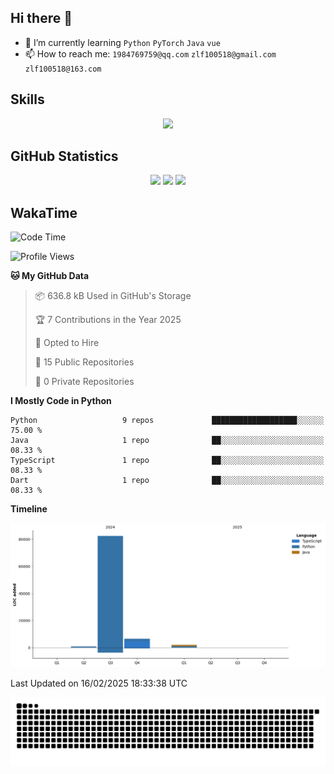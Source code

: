 ## Hi there 👋

- 🌱 I’m currently learning `Python` `PyTorch` `Java` `vue`
- 📫 How to reach me: `1984769759@qq.com` `zlf100518@gmail.com` `zlf100518@163.com`

## Skills
<div align="center"> <img src="https://skillicons.dev/icons?i=python,linux,git,github,html,css,js,ts" /> </div>

## GitHub Statistics

<div align="center">
  <img src="https://github-readme-stats.vercel.app/api?username=CloudSwordSage&show_icons=true&theme=tokyonight" />
  <img src="https://github-readme-stats.vercel.app/api/top-langs/?username=CloudSwordSage&show_icons=true&theme=tokyonight" />
  <img src="https://github-readme-activity-graph.vercel.app/graph?username=CloudSwordSage&theme=xcode" />
</div>

## WakaTime

<!--START_SECTION:waka-->
![Code Time](http://img.shields.io/badge/Code%20Time-407%20hrs%2056%20mins-blue)

![Profile Views](http://img.shields.io/badge/Profile%20Views-0-blue)

**🐱 My GitHub Data** 

> 📦 636.8 kB Used in GitHub's Storage 
 > 
> 🏆 7 Contributions in the Year 2025
 > 
> 💼 Opted to Hire
 > 
> 📜 15 Public Repositories 
 > 
> 🔑 0 Private Repositories 
 > 
**I Mostly Code in Python** 

```text
Python                   9 repos             ███████████████████░░░░░░   75.00 % 
Java                     1 repo              ██░░░░░░░░░░░░░░░░░░░░░░░   08.33 % 
TypeScript               1 repo              ██░░░░░░░░░░░░░░░░░░░░░░░   08.33 % 
Dart                     1 repo              ██░░░░░░░░░░░░░░░░░░░░░░░   08.33 % 
```



**Timeline**

![Lines of Code chart](https://raw.githubusercontent.com/CloudSwordSage/CloudSwordSage/main/assets/bar_graph.png)


 Last Updated on 16/02/2025 18:33:38 UTC
<!--END_SECTION:waka-->

<div align="center"><img src="./assets/github-snake-dark.svg" /></div>
